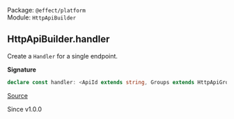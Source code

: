 Package: `@effect/platform`<br />
Module: `HttpApiBuilder`<br />

## HttpApiBuilder.handler

Create a `Handler` for a single endpoint.

**Signature**

```ts
declare const handler: <ApiId extends string, Groups extends HttpApiGroup.HttpApiGroup.Any, ApiError, ApiR, const GroupName extends Groups["identifier"], const Name extends HttpApiGroup.HttpApiGroup.EndpointsWithName<Groups, GroupName>["name"], R>(_api: HttpApi.HttpApi<ApiId, Groups, ApiError, ApiR>, _groupName: GroupName, _name: Name, f: HttpApiEndpoint.HttpApiEndpoint.HandlerWithName<HttpApiGroup.HttpApiGroup.EndpointsWithName<Groups, GroupName>, Name, ApiError | HttpApiGroup.HttpApiGroup.ErrorWithName<Groups, GroupName>, R>) => HttpApiEndpoint.HttpApiEndpoint.HandlerWithName<HttpApiGroup.HttpApiGroup.EndpointsWithName<Groups, GroupName>, Name, ApiError | HttpApiGroup.HttpApiGroup.ErrorWithName<Groups, GroupName>, R>
```

[Source](https://github.com/Effect-TS/effect/tree/main/packages/platform/src/HttpApiBuilder.ts#L497)

Since v1.0.0